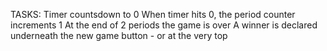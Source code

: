 TASKS:
Timer countsdown to 0
When timer hits 0, the period counter increments 1
At the end of 2 periods the game is over
A winner is declared underneath the new game button
    - or at the very top